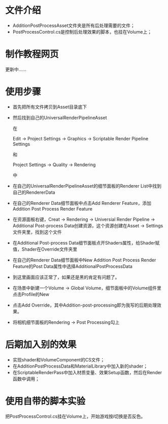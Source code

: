 # 文件介绍

- AdditionPostProcessAsset文件夹是所有后处理需要的文件；
- PostProcessControl.cs是控制后处理效果的脚本，也挂在Volume上；

# 制作教程网页

更新中......

# 使用步骤

- 首先把所有文件拷贝到Asset目录底下

- 然后找到自己的UniversalRenderPipelineAsset

  在

  Edit -> Project Settings -> Graphics -> Scriptable Render Pipeline Settings

  和

  Project Settings -> Quality -> Rendering

  中

- 在自己的UniversalRenderPipelineAsset的细节面板的Renderer List中找到自己的RendererData

- 在自己的Renderer Data细节面板中点击Add Renderer Feature，添加Addition Post Process Render Feature

- 在资源面板右键，Creat -> Rendering -> Universial Render Pipeline -> Additional Post-process Data创建资源，这个资源创建在Asset -> Settings文件夹里，找到这个文件

-  在Additional Post-process Data细节面板点开Shaders属性，给Shader赋值，Shader在Override文件夹里

- 在自己的Renderer Data细节面板中New Addition Post Process Render Feature的Post Data属性中选择AdditionalPostProcessData

- 到这里画面应该正常了，如果还是黑的肯定有问题了。

- 在场景中新建一个Volume -> Global Volume，细节面板中的Volume组件里点击Profile的New

- 点击Add Override，其中Addition-post-processing即为我写的后期处理效果。

- 将相机细节面板的Rendering -> Post Processing勾上

# 后期加入别的效果

- 实现shader和VolumeComponent的CS文件；
- 在AdditionPostProcessData和MaterialLibrary中加入新的shader；
- 在ScriptableRenderPass中加入材质变量、效果Setup函数，然后在Render函数中调用；

# 使用自带的脚本实验

把PostProcessControl.cs挂在Volume上，开始游戏按i切换是否反色。

